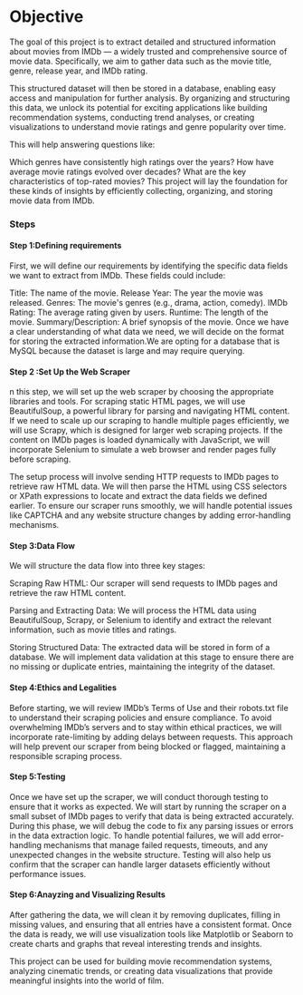 # Objective
The goal of this project is to extract detailed and structured information about movies from IMDb — a widely trusted and comprehensive source of movie data. Specifically, we aim to gather data such as the movie title, genre, release year, and IMDb rating.

This structured dataset will then be stored in a database, enabling easy access and manipulation for further analysis. By organizing and structuring this data, we unlock its potential for exciting applications like building recommendation systems, conducting trend analyses, or creating visualizations to understand movie ratings and genre popularity over time.

This will help answering  questions like:

Which genres have consistently high ratings over the years?
How have average movie ratings evolved over decades?
What are the key characteristics of top-rated movies?
This project will lay the foundation for these kinds of insights by efficiently collecting, organizing, and storing movie data from IMDb.

### Steps
#### Step 1:Defining requirements
First, we will define our requirements by identifying the specific data fields we want to extract from IMDb. These fields could include:

Title: The name of the movie.
Release Year: The year the movie was released.
Genres: The movie's genres (e.g., drama, action, comedy).
IMDb Rating: The average rating given by users.
Runtime: The length of the movie.
Summary/Description: A brief synopsis of the movie.
Once we have a clear understanding of what data we need, we will decide on the format for storing the extracted information.We are opting for a database that is  MySQL because the dataset is large and may require querying.

#### Step 2 :Set Up the Web Scraper
n this step, we will set up the web scraper by choosing the appropriate libraries and tools. For scraping static HTML pages, we will use BeautifulSoup, a powerful library for parsing and navigating HTML content. If we need to scale up our scraping to handle multiple pages efficiently, we will use Scrapy, which is designed for larger web scraping projects. If the content on IMDb pages is loaded dynamically with JavaScript, we will incorporate Selenium to simulate a web browser and render pages fully before scraping.

The setup process will involve sending HTTP requests to IMDb pages to retrieve raw HTML data. We will then parse the HTML using CSS selectors or XPath expressions to locate and extract the data fields we defined earlier. To ensure our scraper runs smoothly, we will handle potential issues like CAPTCHA and any website structure changes by adding error-handling mechanisms.

#### Step 3:Data Flow
We will structure the data flow into three key stages:

Scraping Raw HTML: Our scraper will send requests to IMDb pages and retrieve the raw HTML content.

Parsing and Extracting Data: We will process the HTML data using BeautifulSoup, Scrapy, or Selenium to identify and extract the relevant information, such as movie titles and ratings.

Storing Structured Data: The extracted data will be stored in form  of a database. We will implement data validation at this stage to ensure there are no missing or duplicate entries, maintaining the integrity of the dataset.

#### Step 4:Ethics and Legalities
Before starting, we will review IMDb’s Terms of Use and their robots.txt file to understand their scraping policies and ensure compliance. To avoid overwhelming IMDb’s servers and to stay within ethical practices, we will incorporate rate-limiting by adding delays between requests. This approach will help prevent our scraper from being blocked or flagged, maintaining a responsible scraping process.

#### Step 5:Testing
Once we have set up the scraper, we will conduct thorough testing to ensure that it works as expected. We will start by running the scraper on a small subset of IMDb pages to verify that data is being extracted accurately. During this phase, we will debug the code to fix any parsing issues or errors in the data extraction logic. To handle potential failures, we will add error-handling mechanisms that manage failed requests, timeouts, and any unexpected changes in the website structure. Testing will also help us confirm that the scraper can handle larger datasets efficiently without performance issues.

#### Step 6:Anayzing and Visualizing Results

After gathering the data, we will clean it by removing duplicates, filling in missing values, and ensuring that all entries have a consistent format. Once the data is ready, we will use visualization tools like Matplotlib or Seaborn to create charts and graphs that reveal interesting trends and insights.

This project can be used for building movie recommendation systems, analyzing cinematic trends, or creating data visualizations that provide meaningful insights into the world of film.
